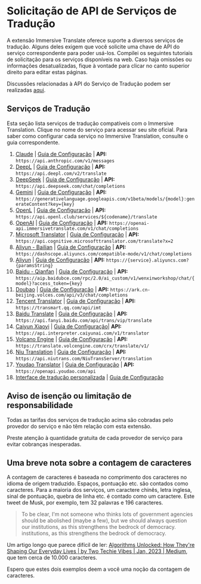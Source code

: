 # Solicitação de API de Serviços de Tradução

A extensão Immersive Translate oferece suporte a diversos serviços de tradução. Alguns deles exigem que você solicite uma chave de API do serviço correspondente para poder usá-los. Compilei os seguintes tutoriais de solicitação para os serviços disponíveis na web. Caso haja omissões ou informações desatualizadas, fique à vontade para clicar no canto superior direito para editar estas páginas.

Discussões relacionadas à API do Serviço de Tradução podem ser realizadas [aqui](https://github.com/immersive-translate/immersive-translate/issues/137).

## Serviços de Tradução

Esta seção lista serviços de tradução compatíveis com o Immersive Translation. Clique no nome do serviço para acessar seu site oficial. Para saber como configurar cada serviço no Immersive Translation, consulte o guia correspondente.

1. [Claude](https://claude.ai/) | [Guia de Configuração](./services/claude.md) | **API:** `https://api.anthropic.com/v1/messages`
2. [DeepL](https://www.deepl.com/) | [Guia de Configuração](./services/deepL.md) | **API:** `https://api.deepl.com/v2/translate`
3. [DeepSeek](https://deepseek.com/) | [Guia de Configuração](./services/deepseek.md) | **API:** `https://api.deepseek.com/chat/completions`
4. [Gemini](https://aistudio.google.com/app/) | [Guia de Configuração](./services/gemini.md) | **API:** `https://generativelanguage.googleapis.com/v1beta/models/{model}:generateContent?key={key}`
5. [OpenL](https://www.openl.com/) | [Guia de Configuração](./services/openL.md) | **API:** `https://api.openl.club/services/${codename}/translate`
6. [OpenAI](https://platform.openai.com/) | [Guia de Configuração](./services/openai.md) | **API:** `https://openai-api.immersivetranslate.com/v1/chat/completions`
7. [Microsoft Translator](https://portal.azure.com/#home) | [Guia de Configuração](./services/azure.md) | **API:** `https://api.cognitive.microsofttranslator.com/translate?x=2`
8. [Aliyun - Bailian](https://cn.aliyun.com/product/bailian) | [Guia de Configuração](./services/aliyun-bailian.md) | **API:** `https://dashscope.aliyuncs.com/compatible-mode/v1/chat/completions`
9. [Aliyun](https://cn.aliyun.com/product/ai) | [Guia de Configuração](./services/aliyun.md) | **API:** `https://{service}.aliyuncs.com?{paramsString}`
10. [Baidu - Qianfan](https://console.bce.baidu.com/qianfan/overview) | [Guia de Configuração](./services/baidu-qianfan.md) | **API:** `https://aip.baidubce.com/rpc/2.0/ai_custom/v1/wenxinworkshop/chat/{model}?access_token={key}`
11. [Doubao](https://www.volcengine.com/product/doubao) | [Guia de Configuração](./services/doubao.md) | **API:** `https://ark.cn-beijing.volces.com/api/v3/chat/completions`
12. [Tencent Translator](https://fanyi.qq.com/) | [Guia de Configuração](./services/tencent.md) | **API:** `https://transmart.qq.com/api/imt`
13. [Baidu Translate](https://fanyi.baidu.com/) | [Guia de Configuração](./services/baidu.md) | **API:** `https://api.fanyi.baidu.com/api/trans/vip/translate`
14. [Caiyun Xiaoyi](https://fanyi.caiyunapp.com/) | [Guia de Configuração](./services/caiyun.md)| **API:** `https://api.interpreter.caiyunai.com/v1/translator`
15. [Volcano Engine](https://www.volcengine.com/products/machine-translation) | [Guia de Configuração](./services/volcano.md) | **API:** `https://translate.volcengine.com/crx/translate/v1/`
16. [Niu Translation](https://translate.niutrans.com/) | [Guia de Configuração](./services/niu.md) | **API:** `https://api.niutrans.com/NiuTransServer/translation`
17. [Youdao Translator](https://fanyi.youdao.com/) | [Guia de Configuração](./services/youdao.md) | **API:** `https://openapi.youdao.com/api`
18. [Interface de tradução personalizada](https://github.com/immersive-translate/ImmersiveL) | [Guia de Configuração](./services/custom.md)


## Aviso de isenção ou limitação de responsabilidade

Todas as tarifas dos serviços de tradução acima são cobradas pelo provedor do serviço e não têm relação com esta extensão.

Preste atenção à quantidade gratuita de cada provedor de serviço para evitar cobranças inesperadas.

## Uma breve nota sobre a contagem de caracteres

A contagem de caracteres é baseada no comprimento dos caracteres no idioma de origem traduzido. Espaços, pontuação etc. são contados como caracteres. Para a maioria dos serviços, um caractere chinês, letra inglesa, sinal de pontuação, quebra de linha etc. é contado como um caractere. Este tweet de Musk, por exemplo, tem 32 palavras e 196 caracteres.

> To be clear, I'm not someone who thinks lots of government agencies should be abolished (maybe a few), but we should always question our institutions, as this strengthens the bedrock of democracy. institutions, as this strengthens the bedrock of democracy.

Um artigo longo que parece difícil de ler: [Algorithms Unlocked: How They're Shaping Our Everyday Lives | by Two Techie Vibes | Jan, 2023 | Medium](https://twotechievibes.medium.com/algorithms-unlocked-how-they're-shaping-our-everyday-lives-6261fa1dbad), que tem cerca de 10.000 caracteres.

Espero que estes dois exemplos deem a você uma noção da contagem de caracteres.

